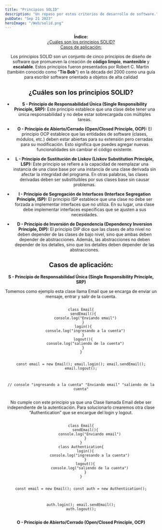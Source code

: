 ```yaml
---
title: "Principios SOLID"
description: "Un repaso por estos criterios de desarrollo de software."
pubDate: "Sep 21 2023"
heroImage: "/Web/solid.png"
---
```


<body>
    <article id="ff192bb4-e235-4532-99e5-dc7e901ff515" class="page sans">
        <header>
            <strong>Índice:</strong>
            <nav id="1ee078d1-5156-4681-b1d5-af63f2b3682e" class="block-color-gray table_of_contents">
            <div class="table_of_contents-item table_of_contents-indent-0">
                <a class="table_of_contents-link" href="#0c455ca6-dcb6-495c-81f2-cb60b02566bf">¿Cuáles son los principios SOLID?</a>
            </div>
            <div class="table_of_contents-item table_of_contents-indent-0">
                <a class="table_of_contents-link" href="#cd1f5094-5667-420e-bf8b-8e51f2913b15">Casos de aplicación:</a>
            </div>
            </nav>
            <p id="2a151e76-47d8-4d5d-b01f-e86452b46b95" class=""></p>
            <p id="33c0c6e9-c932-4ba5-8f9a-36104c0c2305" class="">Los principios SOLID son un conjunto de cinco principios de diseño de software que promueven la creación de <strong>código limpio</strong>, <strong>mantenible </strong>y <strong>escalable</strong>. Estos principios fueron presentados por Robert C. Martin (también conocido como &quot;<strong>Tío Bob</strong>&quot;) en la década del 2000 como una guía para escribir software orientado a objetos de alta calidad</p>
            <h2 id="0c455ca6-dcb6-495c-81f2-cb60b02566bf" class="">¿Cuáles son los principios SOLID?</h2>
            <ul id="472a024a-e2e2-4f20-8bce-15939e2438c8" class="bulleted-list"><li style="list-style-type:disc"><strong>S - Principio de Responsabilidad Única (Single Responsibility Principle, SRP):</strong> Este principio establece que una clase debe tener una única responsabilidad y no debe estar sobrecargada con múltiples tareas.</li></ul><ul id="2787d778-3c48-489f-bcf0-bd1936d27a44" class="bulleted-list"><li style="list-style-type:disc"><strong>O - Principio de Abierto/Cerrado (Open/Closed Principle, OCP):</strong> El principio OCP establece que las entidades de software (clases, módulos, etc.) deben estar abiertas para su extensión pero cerradas para su modificación. Esto significa que puedes agregar nuevas funcionalidades sin cambiar el código existente.</li></ul><ul id="9f08dd3c-44e6-4a0a-ab4c-c2216725a929" class="bulleted-list"><li style="list-style-type:disc"><strong>L - Principio de Sustitución de Liskov (Liskov Substitution Principle, LSP):</strong> Este principio se refiere a la capacidad de reemplazar una instancia de una clase base por una instancia de una clase derivada sin afectar la integridad del programa. En otras palabras, las clases derivadas deben ser substituibles por sus clases base sin causar problemas.</li></ul><ul id="c14ae418-daaa-4b57-a12d-f6130aa625d8" class="bulleted-list"><li style="list-style-type:disc"><strong>I - Principio de Segregación de Interfaces (Interface Segregation Principle, ISP):</strong> El principio ISP establece que una clase no debe ser forzada a implementar interfaces que no utiliza. En su lugar, una clase debe implementar interfaces específicas que se ajusten a sus necesidades.</li></ul><ul id="6ac1307d-1b04-417e-b8a5-197b0904d419" class="bulleted-list"><li style="list-style-type:disc"><strong>D - Principio de Inversión de Dependencia (Dependency Inversion Principle, DIP):</strong> El principio DIP dice que las clases de alto nivel no deben depender de las clases de bajo nivel, sino que ambas deben depender de abstracciones. Además, las abstracciones no deben depender de los detalles, sino que los detalles deben depender de las abstracciones.</li></ul><p id="5d5e2be1-90b9-49f6-8718-949df4971a9f" class="">
</p><h2 id="cd1f5094-5667-420e-bf8b-8e51f2913b15" class="">Casos de aplicación:</h2><p id="10de8038-f15f-4400-8130-df18127b87c7" class="">
</p><p id="b6bca2ee-ba8b-4d69-a1f2-830447c93c3e" class=""><strong>S - Principio de Responsabilidad Única (Single Responsibility Principle, SRP)</strong><div class="indented"><p id="622bec09-d67d-4761-82e5-48c55d5723d9" class="">Tomemos como ejemplo esta clase llama Email que se encarga de enviar un mensaje, entrar y salir de la cuenta.</p>
<pre id="5c5e55c5-3916-4fe3-9347-499f902d32fa" class="code">
<code>
class Email{
  sendEmail(){
    console.log(&quot;Enviando email&quot;)
  }
  login(){
    console.log(&quot;ingresando a la cuenta&quot;)
  }
  logout(){
    console.log(&quot;saliendo de la cuenta&quot;)
  }
}

const email = new Email();
email.login();
email.sendEmail();
email.logout();

// console
&quot;ingresando a la cuenta&quot;
&quot;Enviando email&quot;
&quot;saliendo de la cuenta&quot;</code></pre>
<p id="aba12a46-48e3-4071-bc32-198df85c981a" class="">No cumple con este principio ya que una Clase llamada Email debe ser independiente de la autenticación. Para solucionarlo crearemos otra clase “Authentication” que se encargue del login y logout.</p><pre id="0e464788-eb11-4b90-83e6-ec145ecafd03" class="code">
<code>
class Email{
    sendEmail(){
        console.log(&quot;Enviando email&quot;)
    }
}
class Authentication{
    login(){
        console.log(&quot;ingresando a la cuenta&quot;)
    }
    logout(){
        console.log(&quot;saliendo de la cuenta&quot;)
    }
}

const email = new Email();
const auth = new Authentication();

auth.login();
email.sendEmail();
auth.logout();</code></pre></div></p><p id="f7749f07-9f74-4656-8400-f290fa511fc9" class="">

</p><p id="2c2a1425-5f84-42a4-abf8-2fa05d3babf4" class=""><strong>O - Principio de Abierto/Cerrado (Open/Closed Principle, OCP)</strong><div class="indented"><p id="05d8cdea-a589-4d70-bb6c-408e17d22789" class="">
</p></div></p></div></article></body></html>
